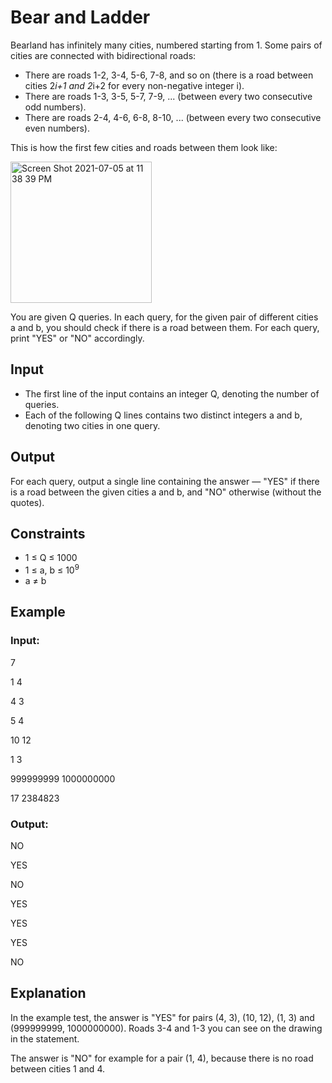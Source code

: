 # Bear and Ladder

Bearland has infinitely many cities, numbered starting from 1. Some pairs of cities are connected with bidirectional roads:

- There are roads 1-2, 3-4, 5-6, 7-8, and so on (there is a road between cities 2*i+1 and 2*i+2 for every non-negative integer i).
- There are roads 1-3, 3-5, 5-7, 7-9, ... (between every two consecutive odd numbers).
- There are roads 2-4, 4-6, 6-8, 8-10, ... (between every two consecutive even numbers).

This is how the first few cities and roads between them look like:

<img width="226" alt="Screen Shot 2021-07-05 at 11 38 39 PM" src="https://user-images.githubusercontent.com/69542867/124551100-e3e01300-ddee-11eb-99d5-9e496b9f2625.png">

You are given Q queries. In each query, for the given pair of different cities a and b, you should check if there is a road between them. 
For each query, print "YES" or "NO" accordingly.

## Input

- The first line of the input contains an integer Q, denoting the number of queries.
- Each of the following Q lines contains two distinct integers a and b, denoting two cities in one query.

## Output

For each query, output a single line containing the answer — "YES" if there is a road between the given cities a and b, and "NO" otherwise (without the quotes).

## Constraints

- 1 ≤ Q ≤ 1000
- 1 ≤ a, b ≤ 10<sup>9</sup>
- a ≠ b

## Example

### Input:

7

1 4

4 3

5 4

10 12

1 3

999999999 1000000000

17 2384823

### Output:

NO

YES

NO

YES

YES

YES

NO

## Explanation

In the example test, the answer is "YES" for pairs (4, 3), (10, 12), (1, 3) and (999999999, 1000000000). Roads 3-4 and 1-3 you can see on the drawing in the statement.

The answer is "NO" for example for a pair (1, 4), because there is no road between cities 1 and 4.
